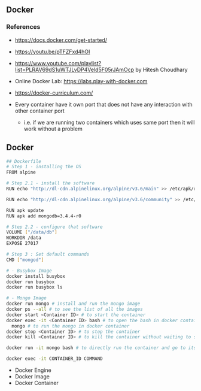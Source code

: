 ## Docker

### References

- https://docs.docker.com/get-started/
- https://youtu.be/pTFZFxd4hOI
- https://www.youtube.com/playlist?list=PLRAV69dS1uWTJLvDP4Veld5F05rJAmOcp by Hitesh Choudhary
- Online Docker Lab: https://labs.play-with-docker.com
- https://docker-curriculum.com/

- Every container have it own port that does not have any interaction with other container port
  - i.e. if we are running two containers which uses same port then it will work without a problem

## Docker

```bash
## Dockerfile
# Step 1 - installing the OS
FROM alpine

# Step 2.1 - install the software
RUN echo "http://dl-cdn.alpinelinux.org/alpine/v3.6/main" >> /etc/apk/repositories

RUN echo "http://dl-cdn.alpinelinux.org/alpine/v3.6/community" >> /etc/apk/repositories

RUN apk update
RUN apk add mongodb=3.4.4-r0

# Step 2.2 - configure that software
VOLUME ["/data/db"]
WORKDIR /data
EXPOSE 27017

# Step 3 : Set default commands
CMD ["mongod"]
```

```sh
# - Busybox Image
docker install busybox
docker run busybox
docker run busybox ls

# - Mongo Image
docker run mongo # install and run the mongo image
docker ps --all # to see the list of all the images
docker start <Container ID> # to start the container
docker exec -it <Container ID> bash # to open the bash in docker container
  mongo # to run the mongo in docker container
docker stop <Container ID> # to stop the container
docker kill <Container ID> # to kill the container without waiting to stop the resources

docker run -it mongo bash # to directly run the container and go to its bash (*not recommended)

docker exec -it CONTAINER_ID COMMAND
```

- Docker Engine
- Docker Image
- Docker Container
